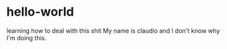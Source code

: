 # hello-world
learning how to deal with this shit
My name is claudio and I don't know why I'm doing this.
